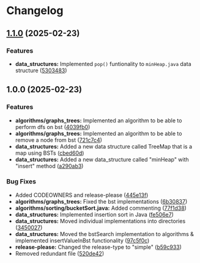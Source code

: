# Changelog

## [1.1.0](https://github.com/shreshth12/software_engineering_concepts/compare/v1.0.0...v1.1.0) (2025-02-23)


### Features

* **data_structures:** Implemented `pop()` funtionality to `minHeap.java` data structure ([5303483](https://github.com/shreshth12/software_engineering_concepts/commit/53034831a82e490f6f46ca5a4c2263b96e88aa80))

## 1.0.0 (2025-02-23)


### Features

* **algorithms/graphs_trees:** Implemented an algorithm to be able to perform dfs on bst ([4039fb0](https://github.com/shreshth12/software_engineering_concepts/commit/4039fb0be28835f4e0e5a6d7645094e8d865e88d))
* **algorithms/graphs_trees:** Implemented an algorithm to be able to remove a node from bst ([721c7c4](https://github.com/shreshth12/software_engineering_concepts/commit/721c7c40be0f48b2e521aadd88e53fcf47ad84e0))
* **data_structures:** Added a new data structure called TreeMap that is a map using BSTs ([cbed60d](https://github.com/shreshth12/software_engineering_concepts/commit/cbed60d8dc5f26d1cad99a83ef3c404133a3bc3d))
* **data_structures:** Added a new data_structure called "minHeap" with "insert" method ([a290ab3](https://github.com/shreshth12/software_engineering_concepts/commit/a290ab349c24caa54039f26a3f736d1e25c7bc0c))


### Bug Fixes

* Added CODEOWNERS and release-please ([445e13f](https://github.com/shreshth12/software_engineering_concepts/commit/445e13f9dc96989a27c5585e962c0bd40abe2457))
* **algorithms/graphs_trees:** Fixed the bst implementations ([6b30837](https://github.com/shreshth12/software_engineering_concepts/commit/6b30837dd8337da6494cfb6946f804ad8fd2a2d0))
* **algorithms/sorting/bucketSort.java:** Added commenting ([77f1d38](https://github.com/shreshth12/software_engineering_concepts/commit/77f1d38a5dd765b97db9b6bfd21819bc1917bb2b))
* **data_structures:** Implemented insertion sort in Java ([fe506e7](https://github.com/shreshth12/software_engineering_concepts/commit/fe506e72ba91061b77cd19ff23d9679a327526ae))
* **data_structures:** Moved individual implementations into directories ([3450027](https://github.com/shreshth12/software_engineering_concepts/commit/3450027663fb7816db8a9c3ce1621eca131c3eab))
* **data_structures:** Moved the bstSearch implementation to algorithms & implemented insertValueInBst functionality ([97c5f0c](https://github.com/shreshth12/software_engineering_concepts/commit/97c5f0c2dc5f44d1ac0567fc581672087d934b56))
* **release-please:** Changed the release-type to "simple" ([b59c933](https://github.com/shreshth12/software_engineering_concepts/commit/b59c93335d4a0c71fa6c803b6689ef77ecd83ecf))
* Removed redundant file ([520de42](https://github.com/shreshth12/software_engineering_concepts/commit/520de42d383aeffe42a8972f86418f35e55f28b4))
